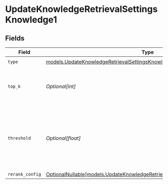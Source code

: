 # UpdateKnowledgeRetrievalSettingsKnowledge1


## Fields

| Field                                                                                                                                                | Type                                                                                                                                                 | Required                                                                                                                                             | Description                                                                                                                                          |
| ---------------------------------------------------------------------------------------------------------------------------------------------------- | ---------------------------------------------------------------------------------------------------------------------------------------------------- | ---------------------------------------------------------------------------------------------------------------------------------------------------- | ---------------------------------------------------------------------------------------------------------------------------------------------------- |
| `type`                                                                                                                                               | [models.UpdateKnowledgeRetrievalSettingsKnowledgeResponseType](../models/updateknowledgeretrievalsettingsknowledgeresponsetype.md)                   | :heavy_check_mark:                                                                                                                                   | N/A                                                                                                                                                  |
| `top_k`                                                                                                                                              | *Optional[int]*                                                                                                                                      | :heavy_minus_sign:                                                                                                                                   | Used to filter chunks that are most similar to the query                                                                                             |
| `threshold`                                                                                                                                          | *Optional[float]*                                                                                                                                    | :heavy_minus_sign:                                                                                                                                   | Used to filter chunks that are most similar to the query. A value of `0` will be consider disabled.                                                  |
| `rerank_config`                                                                                                                                      | [OptionalNullable[models.UpdateKnowledgeRetrievalSettingsKnowledgeRerankConfig]](../models/updateknowledgeretrievalsettingsknowledgererankconfig.md) | :heavy_minus_sign:                                                                                                                                   | N/A                                                                                                                                                  |